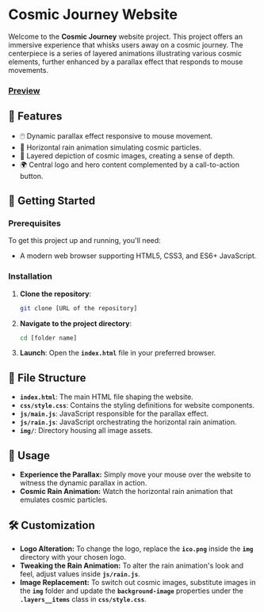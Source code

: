 # **Cosmic Journey Website**

Welcome to the **Cosmic Journey** website project. This project offers an immersive experience that whisks users away on a cosmic journey. The centerpiece is a series of layered animations illustrating various cosmic elements, further enhanced by a parallax effect that responds to mouse movements.
### <a href="https://cover-cosmos.netlify.app" target="_blank">Preview</a>
## 🌟 **Features**

- 🖱️ Dynamic parallax effect responsive to mouse movement.
- 🌌 Horizontal rain animation simulating cosmic particles.
- 🌠 Layered depiction of cosmic images, creating a sense of depth.
- 🌍 Central logo and hero content complemented by a call-to-action button.

## 🚀 **Getting Started**

### **Prerequisites**

To get this project up and running, you'll need:

- A modern web browser supporting HTML5, CSS3, and ES6+ JavaScript.

### **Installation**

1. **Clone the repository**:
   ```bash
   git clone [URL of the repository]
2. **Navigate to the project directory**:
   ```bash
   cd [folder name]
3. **Launch**:
   Open the **`index.html`** file in your preferred browser.
## 📁 **File Structure**
- **`index.html`**: The main HTML file shaping the website.
- **`css/style.css`**: Contains the styling definitions for website components.
- **`js/main.js`**: JavaScript responsible for the parallax effect.
- **`js/rain.js`**: JavaScript orchestrating the horizontal rain animation.
- **`img/`**: Directory housing all image assets.
## 🔧 **Usage**
- **Experience the Parallax:** Simply move your mouse over the website to witness the dynamic parallax in action.
- **Cosmic Rain Animation:** Watch the horizontal rain animation that emulates cosmic particles.
## 🛠️ **Customization**
- **Logo Alteration:** To change the logo, replace the **`ico.png`** inside the **`img`** directory with your chosen logo.
- **Tweaking the Rain Animation:** To alter the rain animation's look and feel, adjust values inside **`js/rain.js`**.
- **Image Replacement:** To switch out cosmic images, substitute images in the **`img`** folder and update the **`background-image`** properties under the **`.layers__items`** class in **`css/style.css`**.
